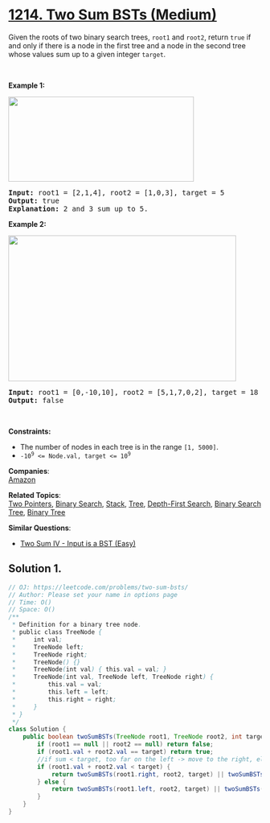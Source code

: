 # [1214. Two Sum BSTs (Medium)](https://leetcode.com/problems/two-sum-bsts/)

<p>Given the roots of two binary search trees, <code>root1</code> and <code>root2</code>, return <code>true</code> if and only if there is a node in the first tree and a node in the second tree whose values sum up to a given integer <code>target</code>.</p>

<p>&nbsp;</p>
<p><strong>Example 1:</strong></p>
<img alt="" src="https://assets.leetcode.com/uploads/2021/02/10/ex1.png" style="width: 369px; height: 169px;">
<pre><strong>Input:</strong> root1 = [2,1,4], root2 = [1,0,3], target = 5
<strong>Output:</strong> true
<strong>Explanation: </strong>2 and 3 sum up to 5.
</pre>

<p><strong>Example 2:</strong></p>
<img alt="" src="https://assets.leetcode.com/uploads/2021/02/10/ex2.png" style="width: 453px; height: 290px;">
<pre><strong>Input:</strong> root1 = [0,-10,10], root2 = [5,1,7,0,2], target = 18
<strong>Output:</strong> false
</pre>

<p>&nbsp;</p>
<p><strong>Constraints:</strong></p>

<ul>
	<li>The number of nodes in each tree is in the range <code>[1, 5000]</code>.</li>
	<li><code>-10<sup>9</sup> &lt;= Node.val, target &lt;= 10<sup>9</sup></code></li>
</ul>

**Companies**:  
[Amazon](https://leetcode.com/company/amazon)

**Related Topics**:  
[Two Pointers](https://leetcode.com/tag/two-pointers/), [Binary Search](https://leetcode.com/tag/binary-search/), [Stack](https://leetcode.com/tag/stack/), [Tree](https://leetcode.com/tag/tree/), [Depth-First Search](https://leetcode.com/tag/depth-first-search/), [Binary Search Tree](https://leetcode.com/tag/binary-search-tree/), [Binary Tree](https://leetcode.com/tag/binary-tree/)

**Similar Questions**:

- [Two Sum IV - Input is a BST (Easy)](https://leetcode.com/problems/two-sum-iv-input-is-a-bst/)

## Solution 1.

```java
// OJ: https://leetcode.com/problems/two-sum-bsts/
// Author: Please set your name in options page
// Time: O()
// Space: O()
/**
 * Definition for a binary tree node.
 * public class TreeNode {
 *     int val;
 *     TreeNode left;
 *     TreeNode right;
 *     TreeNode() {}
 *     TreeNode(int val) { this.val = val; }
 *     TreeNode(int val, TreeNode left, TreeNode right) {
 *         this.val = val;
 *         this.left = left;
 *         this.right = right;
 *     }
 * }
 */
class Solution {
    public boolean twoSumBSTs(TreeNode root1, TreeNode root2, int target) {
        if (root1 == null || root2 == null) return false;
        if (root1.val + root2.val == target) return true;
        //if sum < target, too far on the left -> move to the right, else move to left
        if (root1.val + root2.val < target) {
            return twoSumBSTs(root1.right, root2, target) || twoSumBSTs(root1, root2.right, target);
        } else {
            return twoSumBSTs(root1.left, root2, target) || twoSumBSTs(root1, root2.left, target);
        }
    }
}

```
